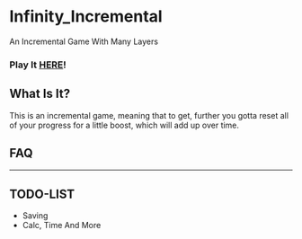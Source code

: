# Infinity_Incremental
An Incremental Game With Many Layers

### Play It [HERE](https://tom-on64.github.io/Infinity-Clicker/)!

## What Is It?
This is an incremental game, meaning that to get, further you gotta reset all of your progress for a little boost, which will add up over time.

## FAQ

---

## TODO-LIST

- Saving
- Calc, Time And More
